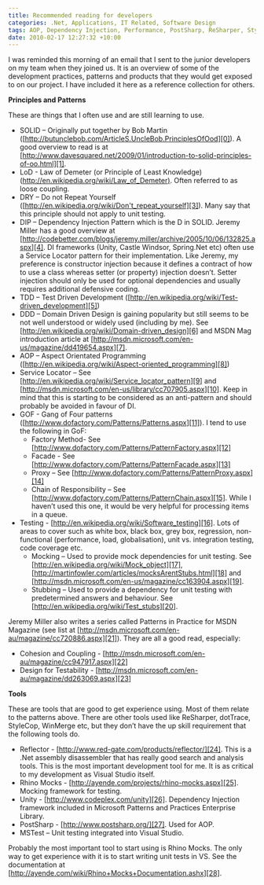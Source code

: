 ```yaml
---
title: Recommended reading for developers
categories: .Net, Applications, IT Related, Software Design
tags: AOP, Dependency Injection, Performance, PostSharp, ReSharper, StyleCop, Unit Testing, Unity, Useful Links
date: 2010-02-17 12:27:32 +10:00
---
```


I was reminded this morning of an email that I sent to the junior developers on my team when they joined us. It is an overview of some of the development practices, patterns and products that they would get exposed to on our project. I have included it here as a reference collection for others.

**Principles and Patterns**

These are things that I often use and are still learning to use.

<!--more-->

* SOLID – Originally put together by Bob Martin ([http://butunclebob.com/ArticleS.UncleBob.PrinciplesOfOod][0]). A good overview to read is at [http://www.davesquared.net/2009/01/introduction-to-solid-principles-of-oo.html][1].
* LoD - Law of Demeter (or Principle of Least Knowledge) ([http://en.wikipedia.org/wiki/Law_of_Demeter)][2]. Often referred to as loose coupling.
* DRY – Do not Repeat Yourself ([http://en.wikipedia.org/wiki/Don't_repeat_yourself][3]). Many say that this principle should not apply to unit testing.
* DIP – Dependency Injection Pattern which is the D in SOLID. Jeremy Miller has a good overview at [http://codebetter.com/blogs/jeremy.miller/archive/2005/10/06/132825.aspx][4]. DI frameworks (Unity, Castle Windsor, Spring.Net etc) often use a Service Locator pattern for their implementation. Like Jeremy, my preference is constructor injection because it defines a contract of how to use a class whereas setter (or property) injection doesn’t. Setter injection should only be used for optional dependencies and usually requires additional defensive coding.
* TDD – Test Driven Development ([http://en.wikipedia.org/wiki/Test-driven_development][5])
* DDD – Domain Driven Design is gaining popularity but still seems to be not well understood or widely used (including by me). See [http://en.wikipedia.org/wiki/Domain-driven_design][6] and MSDN Mag introduction article at [http://msdn.microsoft.com/en-us/magazine/dd419654.aspx][7].
* AOP – Aspect Orientated Programming ([http://en.wikipedia.org/wiki/Aspect-oriented_programming][8])
* Service Locator – See [http://en.wikipedia.org/wiki/Service_locator_pattern][9] and [http://msdn.microsoft.com/en-us/library/cc707905.aspx][10]. Keep in mind that this is starting to be considered as an anti-pattern and should probably be avoided in favour of DI.
* GOF - Gang of Four patterns ([http://www.dofactory.com/Patterns/Patterns.aspx][11]). I tend to use the following in GoF: 
  * Factory Method- See [http://www.dofactory.com/Patterns/PatternFactory.aspx][12]
  * Facade - See [http://www.dofactory.com/Patterns/PatternFacade.aspx][13]
  * Proxy – See [http://www.dofactory.com/Patterns/PatternProxy.aspx][14]
  * Chain of Responsibility – See [http://www.dofactory.com/Patterns/PatternChain.aspx][15]. While I haven’t used this one, it would be very helpful for processing items in a queue.
* Testing - [http://en.wikipedia.org/wiki/Software_testing][16]. Lots of areas to cover such as white box, black box, grey box, regression, non-functional (performance, load, globalisation), unit vs. integration testing, code coverage etc. 
  * Mocking – Used to provide mock dependencies for unit testing. See [http://en.wikipedia.org/wiki/Mock_object][17], [http://martinfowler.com/articles/mocksArentStubs.html][18] and [http://msdn.microsoft.com/en-us/magazine/cc163904.aspx][19].
  * Stubbing – Used to provide a dependency for unit testing with predetermined answers and behaviour. See [http://en.wikipedia.org/wiki/Test_stubs][20].

Jeremy Miller also writes a series called Patterns in Practice for MSDN Magazine (see list at [http://msdn.microsoft.com/en-au/magazine/cc720886.aspx][21]). They are all a good read, especially:

* Cohesion and Coupling - [http://msdn.microsoft.com/en-au/magazine/cc947917.aspx][22]
* Design for Testability - [http://msdn.microsoft.com/en-au/magazine/dd263069.aspx][23]

**Tools**

These are tools that are good to get experience using. Most of them relate to the patterns above. There are other tools used like ReSharper, dotTrace, StyleCop, WinMerge etc, but they don’t have the up skill requirement that the following tools do.

* Reflector - [http://www.red-gate.com/products/reflector/][24]. This is a .Net assembly disassembler that has really good search and analysis tools. This is the most important development tool for me. It is as critical to my development as Visual Studio itself.
* Rhino Mocks - [http://ayende.com/projects/rhino-mocks.aspx][25]. Mocking framework for testing.
* Unity - [http://www.codeplex.com/unity][26]. Dependency Injection framework included in Microsoft Patterns and Practices Enterprise Library.
* PostSharp - [http://www.postsharp.org/][27]. Used for AOP.
* MSTest – Unit testing integrated into Visual Studio.

Probably the most important tool to start using is Rhino Mocks. The only way to get experience with it is to start writing unit tests in VS. See the documentation at [http://ayende.com/wiki/Rhino+Mocks+Documentation.ashx][28]. 

[0]: http://butunclebob.com/ArticleS.UncleBob.PrinciplesOfOod
[1]: http://www.davesquared.net/2009/01/introduction-to-solid-principles-of-oo.html
[2]: http://en.wikipedia.org/wiki/Law_of_Demeter
[3]: http://en.wikipedia.org/wiki/Don't_repeat_yourself
[4]: http://codebetter.com/blogs/jeremy.miller/archive/2005/10/06/132825.aspx
[5]: http://en.wikipedia.org/wiki/Test-driven_development
[6]: http://en.wikipedia.org/wiki/Domain-driven_designhttp://msdn.microsoft.com/en-us/magazine/dd419654.aspx
[7]: http://msdn.microsoft.com/en-us/magazine/dd419654.aspx
[8]: http://en.wikipedia.org/wiki/Aspect-oriented_programming
[9]: http://en.wikipedia.org/wiki/Service_locator_pattern
[10]: http://msdn.microsoft.com/en-us/library/cc707905.aspx
[11]: http://www.dofactory.com/Patterns/Patterns.aspx
[12]: http://www.dofactory.com/Patterns/PatternFactory.aspx
[13]: http://www.dofactory.com/Patterns/PatternFacade.aspx
[14]: http://www.dofactory.com/Patterns/PatternProxy.aspx
[15]: http://www.dofactory.com/Patterns/PatternChain.aspx
[16]: http://en.wikipedia.org/wiki/Software_testing
[17]: http://en.wikipedia.org/wiki/Mock_object
[18]: http://martinfowler.com/articles/mocksArentStubs.html
[19]: http://msdn.microsoft.com/en-us/magazine/cc163904.aspx
[20]: http://en.wikipedia.org/wiki/Test_stubs
[21]: http://msdn.microsoft.com/en-au/magazine/cc720886.aspx
[22]: http://msdn.microsoft.com/en-au/magazine/cc947917.aspx
[23]: http://msdn.microsoft.com/en-au/magazine/dd263069.aspx
[24]: http://www.red-gate.com/products/reflector/
[25]: http://ayende.com/projects/rhino-mocks.aspx
[26]: http://www.codeplex.com/unity
[27]: http://www.postsharp.org/
[28]: http://ayende.com/wiki/Rhino+Mocks+Documentation.ashx
